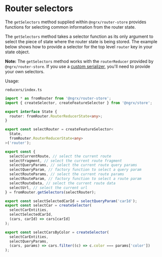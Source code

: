 # Router selectors

The `getSelectors` method supplied within `@ngrx/router-store` provides functions for selecting common information from the router state.

The `getSelectors` method takes a selector function as its only argument to select the piece of state where the router state is being stored.
The example below shows how to provide a selector for the top level `router` key in your state object.

**Note:** The `getSelectors` method works with the `routerReducer` provided by `@ngrx/router-store`. If you use a [custom serializer](guide/router-store/configuration#custom-router-state-serializer), you'll need to provide your own selectors.

Usage:

`reducers/index.ts`

```ts
import * as fromRouter from '@ngrx/router-store';
import { createSelector, createFeatureSelector } from '@ngrx/store';

export interface State {
  router: fromRouter.RouterReducerState<any>;
}

export const selectRouter = createFeatureSelector<
  State,
  fromRouter.RouterReducerState<any>
>('router');

export const {
  selectCurrentRoute, // select the current route
  selectFragment, // select the current route fragment
  selectQueryParams, // select the current route query params
  selectQueryParam, // factory function to select a query param
  selectRouteParams, // select the current route params
  selectRouteParam, // factory function to select a route param
  selectRouteData, // select the current route data
  selectUrl, // select the current url
} = fromRouter.getSelectors(selectRouter);

export const selectSelectedCarId = selectQueryParam('carId');
export const selectCar = createSelector(
  selectCarEntities,
  selectSelectedCarId,
  (cars, carId) => cars[carId]
);

export const selectCarsByColor = createSelector(
  selectCarEntities,
  selectQueryParams,
  (cars, params) => cars.filter((c) => c.color === params['color'])
);
```
